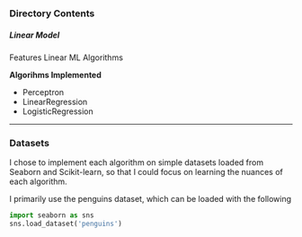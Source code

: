 


### Directory Contents

##### Linear Model

Features Linear ML Algorithms

**Algorihms Implemented**
- Perceptron
- LinearRegression
- LogisticRegression


___
### Datasets
I chose to implement each algorithm on simple datasets loaded from Seaborn and Scikit-learn, 
so that I could focus on learning the nuances of each algorithm. 



I primarily use the penguins dataset, which can be loaded with the following

```python
import seaborn as sns
sns.load_dataset('penguins')
```

